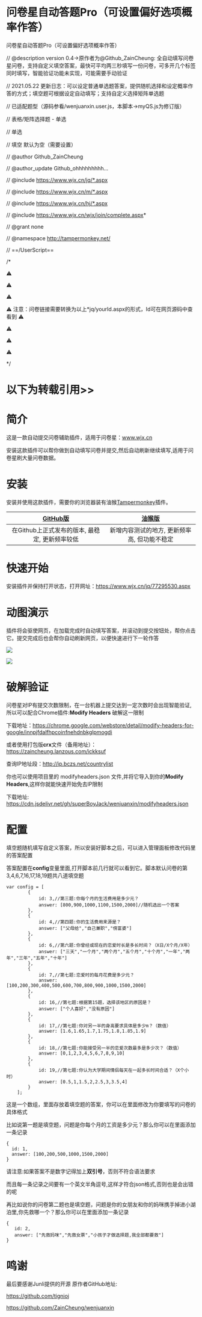 # 问卷星自动答题Pro（可设置偏好选项概率作答）

问卷星自动答题Pro（可设置偏好选项概率作答）



// @description version 0.4->原作者为@Github_ZainCheung: 全自动填写问卷星问卷，支持自定义填空答案，最快可平均两三秒填写一份问卷，可多开几个标签同时填写，智能验证功能未实现，可能需要手动验证

// 2021.05.22 更新日志：可以设定普通单选题答案，提供随机选择和设定概率作答的方式；填空题可根据设定自动填写；支持自定义选择矩阵单选题

// 已适配题型（源码参看/wenjuanxin.user.js，本脚本->myQS.js为修订版）

// 表格/矩阵选择题 - 单选

// 单选

// 填空 默认为空（需要设置）

// @author       Github_ZainCheung

// @author_update      Github_ohhhhhhhhh...

// @include     https://www.wjx.cn/jq/*.aspx

// @include     https://www.wjx.cn/m/*.aspx

// @include     https://www.wjx.cn/hj/*.aspx

// @include     https://www.wjx.cn/wjx/join/complete.aspx*

// @grant        none

// @namespace http://tampermonkey.net/

// ==/UserScript==

/*

 ⚠️
 
 ⚠️
 
 ⚠️
 
 ⚠️ 注意：问卷链接需要转换为以上*jq/yourId.aspx的形式，Id可在网页源码中查看到 ⚠️
 
 ⚠️
 
 ⚠️
 
 ⚠️
 
 */



# 以下为转载引用>>

# 简介

这是一款自动提交问卷辅助插件，适用于问卷星：www.wjx.cn

安装这款插件可以帮你做到自动填写问卷并提交,然后自动刷新继续填写,适用于问卷星刷大量问卷数据。
# 安装

安装并使用这款插件，需要你的浏览器装有油猴[Tampermonkey](https://tampermonkey.net/)插件。

| [GitHub版](https://greasyfork.org/zh-CN/scripts/403205-%E9%97%AE%E5%8D%B7%E6%98%9F%E8%87%AA%E5%8A%A8%E9%9A%8F%E6%9C%BA%E7%AD%94%E9%A2%98) | [油猴版](https://cdn.jsdelivr.net/gh/ZainCheung/wenjuanxin/wenjuanxin.user.js) |
| :----------------------------------------------------------: | :----------------------------------------------------------: |
|         在Github上正式发布的版本, 最稳定, 更新频率较低         |         新增内容测试的地方, 更新频率高, 但功能不稳定         |

# 快速开始

安装插件并保持打开状态，打开网址：https://www.wjx.cn/jq/77295530.aspx

# 动图演示

插件将会驱使网页，在加载完成时自动填写答案，并滚动到提交按钮处，帮你点击它。提交完成后也会帮你自动刷新网页，以便快速进行下一轮作答

![](https://cdn.jsdelivr.net/gh/ZainCheung/CDN/img/start.gif)

![](https://cdn.jsdelivr.net/gh/ZainCheung/CDN/img/switchIP.gif)

# 破解验证

问卷星对IP有提交次数限制，在一台机器上提交达到一定次数时会出现智能验证,所以可以配合Chrome插件:**Modify Headers** 破解这一限制

下载地址：https://chrome.google.com/webstore/detail/modify-headers-for-google/innpjfdalfhpcoinfnehdnbkglpmogdi

或者使用打包版**crx**文件（备用地址）：https://zaincheung.lanzous.com/ickksuf

查询IP地址段：http://ip.bczs.net/countrylist

你也可以使用项目里的 modifyheaders.json 文件,并将它导入到你的**Modify Headers**,这样你就能快速开始免去IP限制

下载地址: https://cdn.jsdelivr.net/gh/superBoyJack/wenjuanxin/modifyheaders.json

# 配置

填空题随机填写自定义答案，所以安装好脚本之后，可以进入管理面板修改代码里的答案配置

答案配置在**config**变量里面,打开脚本前几行就可以看到它。脚本默认问卷的第3,4,6,7,16,17,18,19题共八道填空题

```
var config = [
        {
            id: 3,//第三题:你每个月的生活费用是多少元？
            answer: [800,900,1000,1100,1500,2000]//随机选出一个答案
        },
        {
            id: 4,//第四题:你的生活费用来源是？
            answer: ["父母给","自己兼职","傍富婆"]
        },
        {
            id: 6,//第六题:你曾经或现在的恋爱时长是多长时间？（X日/X个月/X年）
            answer: ["三天","一个月","两个月","五个月","十个月","一年","两年","三年","五年","十年"]
        },
        {
            id: 7,//第七题:恋爱时的每月花费是多少元？
            answer: [100,200,300,400,500,600,700,800,900,1000,1500,2000]
        },
        {
            id: 16,//第七题:根据第15题，选择该地区的原因是？
            answer: ["个人喜好","没有原因"]
        },
        {
            id: 17,//第七题:你对另一半的身高要求具体是多少m？（数值）
            answer: [1.6,1.65,1.7,1.75,1.8,1.85,1.9]
        },
        {
            id: 18,//第七题:你能接受另一半的恋爱次数最多是多少次？（数值）
            answer: [0,1,2,3,4,5,6,7,8,9,10]
        },
        {
            id: 19,//第七题:你认为大学期间情侣每天在一起多长时间合适？（X个小时）
            answer: [0.5,1,1.5,2,2.5,3,3.5,4]
        }
    ];
```

这是一个数组，里面存放着填空题的答案，你可以在里面修改为你要填写的问卷的具体格式

比如说第一题是填空题，问题是你每个月的工资是多少元？那么你可以在里面添加一条记录

```
{
  id: 1, 
  answer: [100,200,500,1000,1500,2000]
}
```

请注意:如果答案不是数字记得加上**双引号**，否则不符合语法要求

而且每一条记录之间要有一个英文半角逗号,这样才符合json格式,否则也是会出错的呢

再比如说你的问卷第二题也是填空题，问题是你的女朋友和你的妈咪携手掉进小湖泊里,你先救哪一个？那么你可以在里面添加一条记录

```
{
   id: 2, 
   answer: ["先救妈咪","先救女票","小孩子才做选择题,我全部都要救"]
}
```

# 鸣谢

最后要感谢Junli提供的开源 原作者GitHub地址:

https://github.com/tignioj

https://github.com/ZainCheung/wenjuanxin
